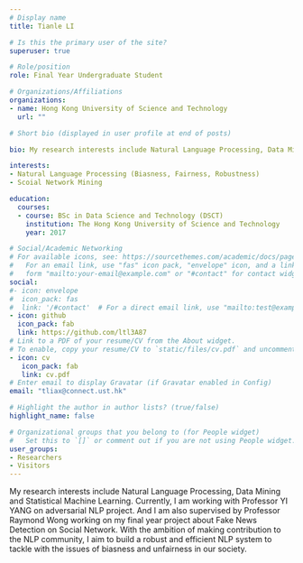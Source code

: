 ```yaml
---
# Display name
title: Tianle LI

# Is this the primary user of the site?
superuser: true

# Role/position
role: Final Year Undergraduate Student

# Organizations/Affiliations
organizations:
- name: Hong Kong University of Science and Technology
  url: ""

# Short bio (displayed in user profile at end of posts)

bio: My research interests include Natural Language Processing, Data Mining and Statistical Machine Learning. 

interests:
- Natural Language Processing (Biasness, Fairness, Robustness)
- Scoial Network Mining

education:
  courses:
  - course: BSc in Data Science and Technology (DSCT)
    institution: The Hong Kong University of Science and Technology
    year: 2017

# Social/Academic Networking
# For available icons, see: https://sourcethemes.com/academic/docs/page-builder/#icons
#   For an email link, use "fas" icon pack, "envelope" icon, and a link in the
#   form "mailto:your-email@example.com" or "#contact" for contact widget.
social:
#- icon: envelope
#  icon_pack: fas
#  link: '/#contact'  # For a direct email link, use "mailto:test@example.org".
- icon: github
  icon_pack: fab
  link: https://github.com/ltl3A87
# Link to a PDF of your resume/CV from the About widget.
# To enable, copy your resume/CV to `static/files/cv.pdf` and uncomment the lines below.
- icon: cv
   icon_pack: fab
   link: cv.pdf
# Enter email to display Gravatar (if Gravatar enabled in Config)
email: "tliax@connect.ust.hk"

# Highlight the author in author lists? (true/false)
highlight_name: false

# Organizational groups that you belong to (for People widget)
#   Set this to `[]` or comment out if you are not using People widget.
user_groups:
- Researchers
- Visitors
---
```


My research interests include Natural Language Processing, Data Mining and Statistical Machine Learning. Currently, I am working with Professor YI YANG on adversarial NLP project. And I am also supervised by Professor Raymond Wong working on my final year project about Fake News Detection on Social Network. With the ambition of making contribution to the NLP community, I aim to build a robust and efficient NLP system to tackle with the issues of biasness and unfairness in our society.
